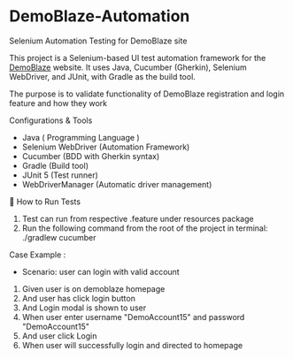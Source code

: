 # DemoBlaze-Automation
Selenium Automation Testing for DemoBlaze site

This project is a Selenium-based UI test automation framework for the [DemoBlaze](https://www.demoblaze.com) website. It uses Java, Cucumber (Gherkin), Selenium WebDriver, and JUnit, with Gradle as the build tool.

The purpose is to validate functionality of DemoBlaze registration and login feature and how they work

Configurations & Tools
- Java ( Programming Language )
- Selenium WebDriver (Automation Framework)
- Cucumber (BDD with Gherkin syntax)
- Gradle (Build tool)
- JUnit 5 (Test runner)
- WebDriverManager (Automatic driver management)


🧪 How to Run Tests
1. Test can run from respective .feature under resources package
2. Run the following command from the root of the project in terminal:
   ./gradlew cucumber

Case Example :
- Scenario: user can login with valid account
1. Given user is on demoblaze homepage
2. And user has click login button
3. And Login modal is shown to user
4. When user enter username "DemoAccount15" and password "DemoAccount15"
5. And user click Login
6. When user will successfully login and directed to homepage





